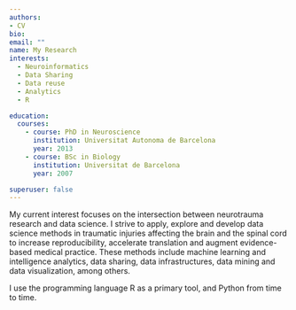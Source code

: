 ```yaml
---
authors:
- CV
bio:  
email: ""
name: My Research
interests:
  - Neuroinformatics
  - Data Sharing
  - Data reuse
  - Analytics
  - R

education:
  courses:
    - course: PhD in Neuroscience
      institution: Universitat Autonoma de Barcelona
      year: 2013
    - course: BSc in Biology
      institution: Universitat de Barcelona
      year: 2007

superuser: false
---
```


My current interest focuses on the intersection between neurotrauma research and data science. I strive to apply, explore and develop data science methods in traumatic injuries affecting the brain and the spinal cord to increase reproducibility, accelerate translation and augment evidence-based medical practice. These methods include machine learning and intelligence analytics, data sharing, data infrastructures, data mining and data visualization, among others.

I use the programming language R as a primary tool, and Python from time to time.